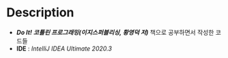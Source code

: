 # Description

- ***Do It! 코틀린 프로그래밍(이지스퍼블리싱, 황영덕 저)*** 책으로 공부하면서 작성한 코드들
- **IDE** : *IntelliJ IDEA Ultimate 2020.3*
